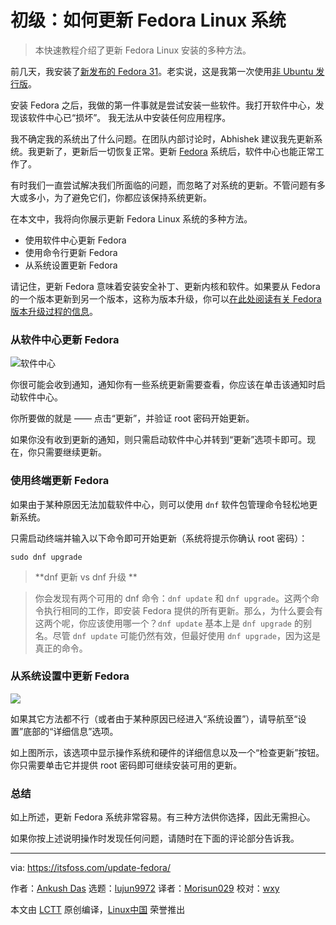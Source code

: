 [#]: collector: (lujun9972)
[#]: translator: (Morisun029)
[#]: reviewer: (wxy)
[#]: publisher: (wxy)
[#]: url: (https://linux.cn/article-11550-1.html)
[#]: subject: (How To Update a Fedora Linux System [Beginner’s Tutorial])
[#]: via: (https://itsfoss.com/update-fedora/)
[#]: author: (Ankush Das https://itsfoss.com/author/ankush/)

初级：如何更新 Fedora Linux 系统
======

> 本快速教程介绍了更新 Fedora Linux 安装的多种方法。

前几天，我安装了[新发布的 Fedora 31][1]。老实说，这是我第一次使用[非 Ubuntu 发行版][2]。

安装 Fedora 之后，我做的第一件事就是尝试安装一些软件。我打开软件中心，发现该软件中心已“损坏”。 我无法从中安装任何应用程序。

我不确定我的系统出了什么问题。在团队内部讨论时，Abhishek 建议我先更新系统。我更新了，更新后一切恢复正常。更新 [Fedora][3] 系统后，软件中心也能正常工作了。

有时我们一直尝试解决我们所面临的问题，而忽略了对系统的更新。不管问题有多大或多小，为了避免它们，你都应该保持系统更新。

在本文中，我将向你展示更新 Fedora Linux 系统的多种方法。

* 使用软件中心更新 Fedora
* 使用命令行更新 Fedora
* 从系统设置更新 Fedora

请记住，更新 Fedora 意味着安装安全补丁、更新内核和软件。如果要从 Fedora 的一个版本更新到另一个版本，这称为版本升级，你可以[在此处阅读有关 Fedora 版本升级过程的信息][7]。

### 从软件中心更新 Fedora

![软件中心][8]

你很可能会收到通知，通知你有一些系统更新需要查看，你应该在单击该通知时启动软件中心。

你所要做的就是 —— 点击“更新”，并验证 root 密码开始更新。

如果你没有收到更新的通知，则只需启动软件中心并转到“更新”选项卡即可。现在，你只需要继续更新。

### 使用终端更新 Fedora

如果由于某种原因无法加载软件中心，则可以使用 `dnf` 软件包管理命令轻松地更新系统。

只需启动终端并输入以下命令即可开始更新（系统将提示你确认 root 密码）：

```
sudo dnf upgrade
```

> **dnf 更新 vs dnf 升级 **

> 你会发现有两个可用的 dnf 命令：`dnf update` 和 `dnf upgrade`。这两个命令执行相同的工作，即安装 Fedora 提供的所有更新。那么，为什么要会有这两个呢，你应该使用哪一个？`dnf update` 基本上是 `dnf upgrade` 的别名。尽管 `dnf update` 可能仍然有效，但最好使用 `dnf upgrade`，因为这是真正的命令。

### 从系统设置中更新 Fedora

![][9]

如果其它方法都不行（或者由于某种原因已经进入“系统设置”），请导航至“设置”底部的“详细信息”选项。

如上图所示，该选项中显示操作系统和硬件的详细信息以及一个“检查更新”按钮。你只需要单击它并提供 root 密码即可继续安装可用的更新。

### 总结

如上所述，更新 Fedora 系统非常容易。有三种方法供你选择，因此无需担心。

如果你按上述说明操作时发现任何问题，请随时在下面的评论部分告诉我。

--------------------------------------------------------------------------------

via: https://itsfoss.com/update-fedora/

作者：[Ankush Das][a]
选题：[lujun9972][b]
译者：[Morisun029](https://github.com/Morisun029)
校对：[wxy](https://github.com/wxy)

本文由 [LCTT](https://github.com/LCTT/TranslateProject) 原创编译，[Linux中国](https://linux.cn/) 荣誉推出

[a]: https://itsfoss.com/author/ankush/
[b]: https://github.com/lujun9972
[1]: https://itsfoss.com/fedora-31-release/
[2]: https://itsfoss.com/non-ubuntu-beginner-linux/
[3]: https://getfedora.org/
[4]: tmp.Lqr0HBqAd9#software-center
[5]: tmp.Lqr0HBqAd9#command-line
[6]: tmp.Lqr0HBqAd9#system-settings
[7]: https://itsfoss.com/upgrade-fedora-version/
[8]: https://i2.wp.com/itsfoss.com/wp-content/uploads/2019/11/software-center.png?ssl=1
[9]: https://i1.wp.com/itsfoss.com/wp-content/uploads/2019/11/system-settings-fedora-1.png?ssl=1
